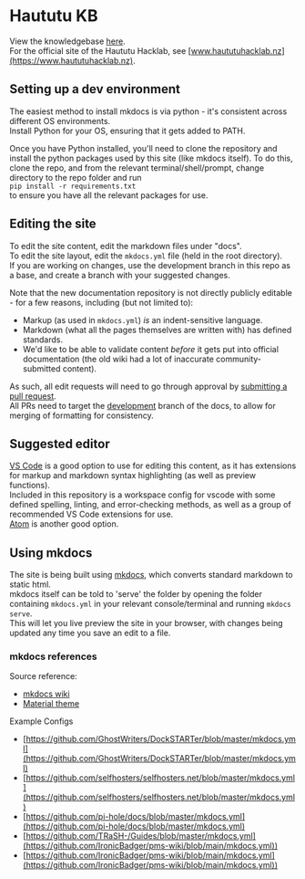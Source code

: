 # Haututu KB

View the knowledgebase [here](https://guides.haututuhacklab.nz/).  
For the official site of the Haututu Hacklab, see [www.haututuhacklab.nz](https://www.haututuhacklab.nz).

## Setting up a dev environment

The easiest method to install mkdocs is via python - it's consistent across different OS environments.  
Install Python for your OS, ensuring that it gets added to PATH.  

Once you have Python installed, you'll need to clone the repository and install the python packages used by this site (like mkdocs itself).
To do this, clone the repo, and from the relevant terminal/shell/prompt, change directory to the repo folder and run  
`pip install -r requirements.txt`  
to ensure you have all the relevant packages for use.

## Editing the site

To edit the site content, edit the markdown files under "docs".  
To edit the site layout, edit the `mkdocs.yml` file (held in the root directory).  
If you are working on changes, use the development branch in this repo as a base, and create a branch with your suggested changes.  

Note that the new documentation repository is not directly publicly editable - for a few reasons, including (but not limited to):

- Markup (as used in `mkdocs.yml`) _is_ an indent-sensitive language.
- Markdown (what all the pages themselves are written with) has defined standards.
- We'd like to be able to validate content _before_ it gets put into official documentation (the old wiki had a lot of inaccurate community-submitted content).

As such, all edit requests will need to go through approval by [submitting a pull request](https://docs.github.com/en/free-pro-team@latest/articles/creating-a-pull-request).  
All PRs need to target the [development](https://github.com/Haututu-Hacklab/Guides/tree/development) branch of the docs, to allow for merging of formatting for consistency.

## Suggested editor

[VS Code](https://code.visualstudio.com/) is a good option to use for editing this content, as it has extensions for markup and markdown syntax highlighting (as well as preview functions).  
Included in this repository  is a workspace config for vscode with some defined spelling, linting, and error-checking methods, as well as a group of recommended VS Code extensions for use.  
[Atom](https://atom.io/) is another good option.

## Using mkdocs

The site is being built using [mkdocs](https://www.mkdocs.org/), which converts standard markdown to static html.  
mkdocs itself can be told to 'serve' the folder by opening the folder containing `mkdocs.yml` in your relevant console/terminal and running `mkdocs serve`.  
This will let you live preview the site in your browser, with changes being updated any time you save an edit to a file.  

### mkdocs references

Source reference:

- [mkdocs wiki](https://github.com/mkdocs/mkdocs/wiki)
- [Material theme](https://squidfunk.github.io/mkdocs-material/setup/setting-up-navigation)

Example Configs

- [https://github.com/GhostWriters/DockSTARTer/blob/master/mkdocs.yml](https://github.com/GhostWriters/DockSTARTer/blob/master/mkdocs.yml)
- [https://github.com/selfhosters/selfhosters.net/blob/master/mkdocs.yml](https://github.com/selfhosters/selfhosters.net/blob/master/mkdocs.yml)
- [https://github.com/pi-hole/docs/blob/master/mkdocs.yml](https://github.com/pi-hole/docs/blob/master/mkdocs.yml)
- [https://github.com/TRaSH-/Guides/blob/master/mkdocs.yml](https://github.com/IronicBadger/pms-wiki/blob/main/mkdocs.yml))
- [https://github.com/IronicBadger/pms-wiki/blob/main/mkdocs.yml](https://github.com/IronicBadger/pms-wiki/blob/main/mkdocs.yml))
